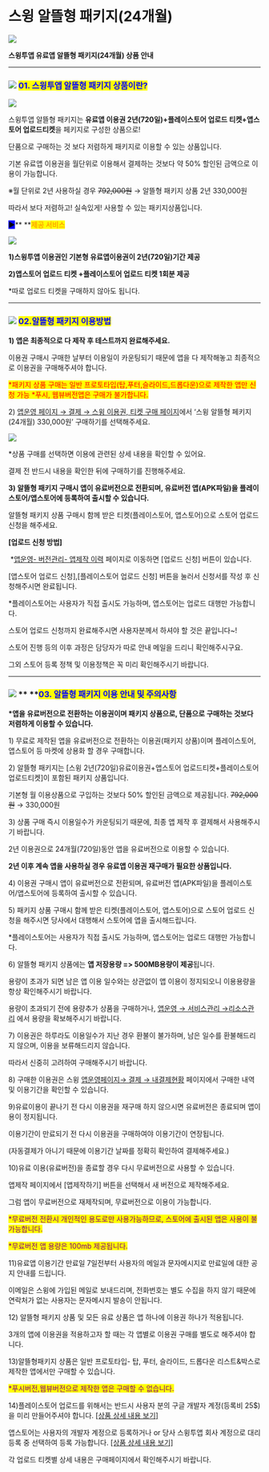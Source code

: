 # 스윙 알뜰형 패키지(24개월)

![](https://wp.swing2app.co.kr/wp-content/uploads/2021/06/%EC%95%8C%EB%9C%B0%ED%98%95-%EC%84%AC%EB%84%A4%EC%9D%BC.png)

**스윙투앱 유료앱 알뜰형 패키지(24개월) 상품 안내** &#x20;

***

### <mark style="color:blue;"></mark>![](https://wp.swing2app.co.kr/wp-content/uploads/2020/04/%EB%8B%A8%EB%9D%BD1-1.png) <mark style="color:blue;">**01. 스윙투앱 알뜰형 패키지 상품이란?**</mark>

![](https://wp.swing2app.co.kr/wp-content/uploads/2021/06/%EC%BA%A1%EC%B2%98.png)

스윙투앱 알뜰형 패키지는 **유료앱 이용권 2년(720일)+플레이스토어 업로드 티켓+앱스토어 업로드티켓**을 페키지로 구성한 상품으로!

단품으로 구매하는 것 보다 저렴하게 패키지로 이용할 수 있는 상품입니다.&#x20;

기본 유료앱 이용권을 월단위로 이용해서 결제하는 것보다 약 50% 할인된 금액으로 이용이 가능합니다.

※월 단위로 2년 사용하실 경우 ~~792,000원~~ → 알뜰형 패키지 상품 2년 330,000원

따라서 보다 저렴하고! 실속있게! 사용할 수 있는 패키지상품입니다.



<mark style="background-color:blue;">**▶**</mark>**  **<mark style="color:orange;">**제공 서비스**</mark>

![](https://wp.swing2app.co.kr/wp-content/uploads/2021/06/03-%EC%95%8C%EB%9C%B0%ED%8C%A8%ED%82%A4%EC%A7%80%EC%A0%9C%EA%B3%B5%EC%84%9C%EB%B9%84%EC%8A%A4.jpg)

**1)스윙투앱 이용권인 기본형 유료앱이용권이 2년(720일)기간 제공**

**2)앱스토어 업로드 티켓 +플레이스토어 업로드 티켓 1회분 제공**

\*따로 업로드 티켓을 구매하지 않아도 됩니다.

***

### ![](https://wp.swing2app.co.kr/wp-content/uploads/2020/04/%EB%8B%A8%EB%9D%BD1-1.png) <mark style="color:blue;">**02.알뜰형 패키지 이용방법**</mark>&#x20;

**1) 앱은 최종적으로 다 제작 후 테스트까지 완료해주세요.**

이용권 구매시 구매한 날부터 이용일이 카운팅되기 때문에 앱을 다 제작해놓고 최종적으로 이용권을 구매해주셔야 합니다.

<mark style="color:red;">\*패키지 상품 구매는 일반 프로토타입(탑,푸터,슬라이드,드롭다운)으로 제작한 앱만 신청 가능 \*푸시, 웹뷰버전앱은 구매가 불가합니다.</mark>

<mark style="color:red;"></mark>

2\) [앱운영 페이지 → 결제 → 스윙 이용권, 티켓 구매 페이지](https://www.swing2app.co.kr/view/shop\_list)에서 ‘스윙 알뜰형 페키지(24개월) 330,000원’ 구매하기를 선택해주세요.

![](https://wp.swing2app.co.kr/wp-content/uploads/2021/06/%EC%95%8C%EB%9C%B0%ED%98%951.png)

\*상품 구매를 선택하면 이용에 관련된 상세 내용을 확인할 수 있어요.

결제 전 반드시 내용을 확인한 뒤에 구매하기를 진행해주세요.



**3) 알뜰형 패키지 구매시 앱이 유료버전으로 전환되며, 유료버전 앱(APK파일)을 플레이스토어/앱스토어에 등록하여 출시할 수 있습니다.**

알뜰형 패키지 상품 구매시 함께 받은 티켓(플레이스토어, 앱스토어)으로 스토어 업로드 신청을 해주세요.

**\[업로드 신청 방법]**

​ \*[앱운영- 버전관리- 앱제작 이력](http://www.swing2app.co.kr/view/app\_work\_history) 페이지로 이동하면 \[업로드 신청] 버튼이 있습니다.

\[앱스토어 업로드 신청],\[플레이스토어 업로드 신청] 버튼을 눌러서 신청서를 작성 후 신청해주시면 완료됩니다.

&#x20;\*플레이스토어는 사용자가 직접 출시도 가능하며, 앱스토어는 업로드 대행만 가능합니다.



스토어 업로드 신청까지 완료해주시면 사용자분께서 하셔야 할 것은 끝입니다\~!

스토어 진행 등의 이후 과정은 담당자가 따로 안내 메일을 드리니 확인해주시구요.

그외 스토어 등록 정책 및 이용정책은 꼭 미리 확인해주시기 바랍니다.

***

### ![](https://wp.swing2app.co.kr/wp-content/uploads/2020/04/%EB%8B%A8%EB%9D%BD1-1.png) ** **<mark style="color:blue;">**03. 알뜰형 패키지 이용 안내 및 주의사항**</mark>   <mark style="color:blue;"></mark><mark style="color:blue;"></mark>  &#x20;

**\*앱을 유료버전으로 전환하는 이용권이며 패키지 상품으로, 단품으로 구매하는 것보다 저렴하게 이용할 수 있습니다.**

1\) 무료로 제작된 앱을 유료버전으로 전환하는 이용권(패키지 상품)이며 플레이스토어, 앱스토어 등 마켓에 상용화 할 경우 구매합니다.

2\) 알뜰형 패키지는 \[스윙 2년(720일)유료이용권+앱스토어 업로드티켓+플레이스토어 업로드티켓]이 포함된 패키지 상품입니다.&#x20;

기본형 월 이용상품으로 구입하는 것보다 50% 할인된 금액으로 제공됩니다. ~~792,000원~~ → 330,000원

3\) 상품 구매 즉시 이용일수가 카운팅되기 때문에, 최종 앱 제작 후 결제해서 사용해주시기 바랍니다.

2년 이용권으로 24개월(720일)동안 앱을 유료버전으로 이용할 수 있습니다.

**2년 이후 계속 앱을 사용하실 경우  유료앱 이용권 재구매가 필요한 상품입니다.**

4\) 이용권 구매시 앱이 유료버전으로 전환되며, 유료버전 앱(APK파일)을 플레이스토어/앱스토어에 등록하여 출시할 수 있습니다.

5\) 패키지 상품 구매시 함께 받은 티켓(플레이스토어, 앱스토어)으로 스토어 업로드 신청을 해주시면 당사에서 대행해서 스토어에 앱을 출시해드립니다.

\*플레이스토어는 사용자가 직접 출시도 가능하며, 앱스토어는 업로드 대행만 가능합니다.

6\) 알뜰형 패키지 상품에는 **앱 저장용량 => 500MB용량이 제공**됩니다.

용량이 초과가 되면 남은 앱 이용 일수와는 상관없이 앱 이용이 정지되오니 이용용량을 항상 확인해주시기 바랍니다.

용량이 초과되기 전에 용량추가 상품을 구매하거나, [앱운영 → 서비스관리 →리소스관리](https://www.swing2app.co.kr/view/storage\_manager) 에서 용량을 확보해주시기 바랍니다.

7\) 이용권은 하루라도 이용일수가 지난 경우 환불이 불가하며, 남은 일수를 환불해드리지 않으며, 이용을 보류해드리지 않습니다.

따라서 신중히 고려하여 구매해주시기 바랍니다.&#x20;

8\) 구매한 이용권은 스윙 [앱운영페이지→ 결제 → 내결제현황](https://www.swing2app.co.kr/view/payment\_list) 페이지에서 구매한 내역 및 이용기간을 확인할 수 있습니다.

9\)유료이용이 끝나기 전 다시 이용권을 재구매 하지 않으시면 유료버전은 종료되며 앱이용이 정지됩니다.

이용기간이 만료되기 전 다시 이용권을 구매하여야 이용기간이 연장됩니다.&#x20;

(자동결제가 아니기 때문에 이용기간 날짜를 정확히 확인하여 결제해주세요.)

10\)유료 이용(유료버전)을 종료할 경우 다시 무료버전으로 사용할 수 있습니다.

앱제작 페이지에서 \[앱제작하기] 버튼을 선택해서 새 버전으로 제작해주세요.

그럼 앱이 무료버전으로 재제작되며, 무료버전으로 이용이 가능합니다.

<mark style="color:purple;">\*무료버전 전환시 개인적인 용도로만 사용가능하므로, 스토어에 출시된 앱은 사용이 불가능합니다.</mark>

<mark style="color:purple;">\*무료버전 앱 용량은 100mb 제공됩니다.</mark>&#x20;

11\)유료앱 이용기간 만료일 7일전부터 사용자의 메일과 문자메시지로 만료일에 대한 공지 안내를 드립니다.

이메일은 스윙에 가입된 메일로 보내드리며, 전화번호는 별도 수집을 하지 않기 때문에 연락처가 없는 사용자는 문자메시지 발송이 안됩니다.

12\) 알뜰형 패키지 상품 및 모든 유료 상품은 앱 하나에 이용권 하나가 적용됩니다.

3개의 앱에 이용권을 적용하고자 할 때는 각 앱별로 이용권 구매를 별도로 해주셔야 합니다.

13\)알뜰형패키지 상품은 일반 프로토타입- 탑, 푸터, 슬라이드, 드롭다운 리스트&박스로 제작한 앱에서만 구매할 수 있습니다.&#x20;

<mark style="color:purple;">\*푸시버전,웹뷰버전으로 제작한 앱은 구매할 수 없습니다.</mark>&#x20;

14\)플레이스토어 업로드를 위해서는 반드시 사용자 분의 구글 개발자 계정(등록비 25$)을 미리 만들어주셔야 합니다. [\[상품 상세 내용 보기\]](http://www.swing2app.co.kr/view/swing\_notice\_detail?notice\_id=380\&notice\_type=paymentNotice)&#x20;

앱스토어는 사용자의 개발자 계정으로 등록하거나 or 당사 스윙투앱 회사 계정으로 대리등록 중 선택하여 등록 가능합니다. [\[상품 상세 내용 보기\]](http://www.swing2app.co.kr/view/swing\_notice\_detail?notice\_id=381\&notice\_type=paymentNotice)&#x20;

각 업로드 티켓별 상세 내용은 구매페이지에서 확인해주시기 바랍니다. &#x20;
